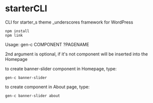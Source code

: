 # starterCLI
CLI for starter_s theme _underscores framework for WordPress

```
npm install
npm link
```

Usage:
gen-c COMPONENT ?PAGENAME

2nd argument is optional, if it's not component will be inserted into the Homepage

to create banner-slider component in Homepage, type: 
```
gen-c banner-slider
```

to create component in About page, type:
```
gen-c banner-slider about
```